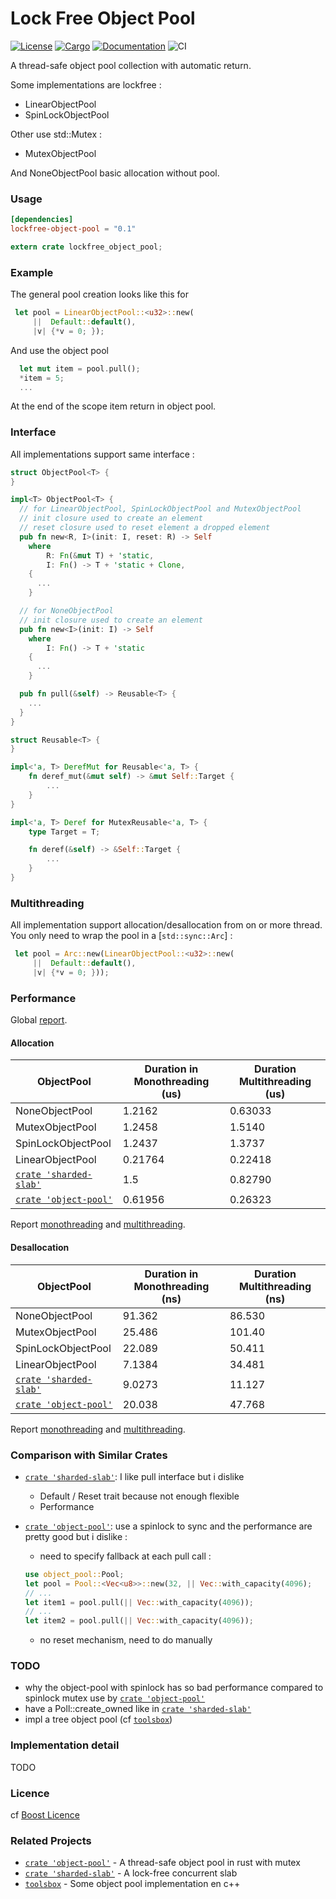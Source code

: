 # Lock Free Object Pool
[![License](https://img.shields.io/badge/License-Boost%201.0-lightblue.svg)](https://github.com/EVaillant/lockfree-object-pool) [![Cargo](https://img.shields.io/crates/v/lockfree-object-pool.svg)](https://crates.io/crates/lockfree-object-pool) [![Documentation](https://docs.rs/lockfree-object-pool/badge.svg)](
https://docs.rs/lockfree-object-pool) ![CI](https://github.com/EVaillant/lockfree-object-pool/workflows/CI/badge.svg)

A thread-safe object pool collection with automatic return.

Some implementations are lockfree :
* LinearObjectPool
* SpinLockObjectPool

Other use std::Mutex :
* MutexObjectPool

And NoneObjectPool basic allocation without pool.

### Usage
```toml
[dependencies]
lockfree-object-pool = "0.1"
```
```rust
extern crate lockfree_object_pool;
```

### Example

The general pool creation looks like this for
```rust
 let pool = LinearObjectPool::<u32>::new(
     ||  Default::default(), 
     |v| {*v = 0; });
```

And use the object pool 
```rust
  let mut item = pool.pull();
  *item = 5;
  ...  
```
At the end of the scope item return in object pool.

### Interface
All implementations support same interface :
```rust
struct ObjectPool<T> {  
}

impl<T> ObjectPool<T> {
  // for LinearObjectPool, SpinLockObjectPool and MutexObjectPool
  // init closure used to create an element
  // reset closure used to reset element a dropped element
  pub fn new<R, I>(init: I, reset: R) -> Self
    where
        R: Fn(&mut T) + 'static,
        I: Fn() -> T + 'static + Clone,
    {
      ...
    }

  // for NoneObjectPool
  // init closure used to create an element
  pub fn new<I>(init: I) -> Self
    where
        I: Fn() -> T + 'static
    {
      ...
    }

  pub fn pull(&self) -> Reusable<T> {
    ...
  }
}

struct Reusable<T> {  
}

impl<'a, T> DerefMut for Reusable<'a, T> {
    fn deref_mut(&mut self) -> &mut Self::Target {
        ...
    }
}

impl<'a, T> Deref for MutexReusable<'a, T> {
    type Target = T;

    fn deref(&self) -> &Self::Target {
        ...
    }
}
```

### Multithreading

All implementation support allocation/desallocation from on or more thread. You only need to wrap the pool in a [`std::sync::Arc`] :

```rust
 let pool = Arc::new(LinearObjectPool::<u32>::new(
     ||  Default::default(), 
     |v| {*v = 0; }));
```

### Performance

Global [report](https://evaillant.github.io/lockfree-object-pool/benches/criterion/report/index.html).

#### Allocation

 ObjectPool | Duration in Monothreading (us) | Duration Multithreading (us)
------------| ------------------------------ |-----------------------------
NoneObjectPool|1.2162|0.63033
MutexObjectPool|1.2458|1.5140
SpinLockObjectPool|1.2437|1.3737
LinearObjectPool|0.21764|0.22418
[`crate 'sharded-slab'`]|1.5|0.82790
[`crate 'object-pool'`]|0.61956|0.26323

Report [monothreading](https://evaillant.github.io/lockfree-object-pool/benches/criterion/allocation/report/index.html) and [multithreading](https://evaillant.github.io/lockfree-object-pool/benches/criterion/multi%20thread%20allocation/report/index.html).

#### Desallocation

ObjectPool | Duration in Monothreading (ns) | Duration Multithreading (ns)
-----------| ------------------------------ |-----------------------------
NoneObjectPool|91.362|86.530
MutexObjectPool|25.486|101.40
SpinLockObjectPool|22.089|50.411
LinearObjectPool|7.1384|34.481
[`crate 'sharded-slab'`]|9.0273|11.127
[`crate 'object-pool'`]|20.038|47.768

Report [monothreading](https://evaillant.github.io/lockfree-object-pool/benches/criterion/free/report/index.html) and [multithreading](https://evaillant.github.io/lockfree-object-pool/benches/criterion/multi%20thread%20free/report/index.html).

### Comparison with Similar Crates

* [`crate 'sharded-slab'`]: I like pull interface but i dislike 
  * Default / Reset trait because not enough flexible
  * Performance

* [`crate 'object-pool'`]: use a spinlock to sync and the performance are pretty good but i dislike :
  * need to specify fallback at each pull call :
  ```rust
  use object_pool::Pool;
  let pool = Pool::<Vec<u8>>::new(32, || Vec::with_capacity(4096);
  // ...
  let item1 = pool.pull(|| Vec::with_capacity(4096));
  // ...
  let item2 = pool.pull(|| Vec::with_capacity(4096));
  ```
  * no reset mechanism, need to do manually

### TODO

* why the object-pool with spinlock has so bad performance compared to spinlock mutex use by [`crate 'object-pool'`]
* have a Poll::create_owned like in [`crate 'sharded-slab'`]
* impl a tree object pool (cf [`toolsbox`])

### Implementation detail

TODO

### Licence

cf [Boost Licence](http://www.boost.org/LICENSE_1_0.txt)

### Related Projects

- [`crate 'object-pool'`] - A thread-safe object pool in rust with mutex 
- [`crate 'sharded-slab'`] - A lock-free concurrent slab
- [`toolsbox`] - Some object pool implementation en c++


[`crate 'sharded-slab'`]: https://crates.io/crates/sharded-slab
[`crate 'object-pool'`]: https://crates.io/crates/object-pool
[`toolsbox`]: https://github.com/EVaillant/toolsbox

